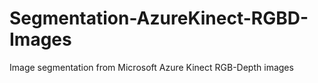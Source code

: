 # Segmentation-AzureKinect-RGBD-Images
Image segmentation from Microsoft Azure Kinect RGB-Depth images
